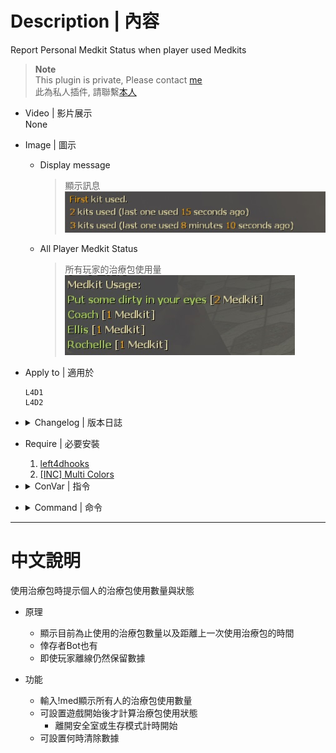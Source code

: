 # Description | 內容
Report Personal Medkit Status when player used Medkits

> __Note__ <br/>
This plugin is private, Please contact [me](https://github.com/fbef0102/Game-Private_Plugin#私人插件列表-private-plugins-list)<br/>
此為私人插件, 請聯繫[本人](https://github.com/fbef0102/Game-Private_Plugin#私人插件列表-private-plugins-list)

* Video | 影片展示
<br/>None

* Image | 圖示
	* Display message
		> 顯示訊息
		<br/>![l4d_medkit_status_1](image/l4d_medkit_status_1.jpg)

	* All Player Medkit Status
		> 所有玩家的治療包使用量
		<br/>![l4d_medkit_status_2](image/l4d_medkit_status_2.jpg)

* Apply to | 適用於
	```
	L4D1 
	L4D2
	```

* <details><summary>Changelog | 版本日誌</summary>

	* v1.0 (2022-12-23)
		* Request by GGM
		* Initial Release
</details>

* Require | 必要安裝
	1. [left4dhooks](https://forums.alliedmods.net/showthread.php?t=321696)
	2. [[INC] Multi Colors](https://forums.alliedmods.net/showthread.php?t=247770)

* <details><summary>ConVar | 指令</summary>

	* cfg/sourcemod/l4d_saferom_prevent_kit.cfg
		```php
		// Changes how message displays. (0: Disable, 1:In chat, 2: In Hint Box, 3: In center text)
		l4d_medkit_status_announce_type "1"

		// Display message to Which player. (1=Person doing the healing, 2=Person being healed, 3=Both)
		l4d_medkit_status_display_player "1"

		// 0=Plugin off, 1=Plugin on.
		l4d_medkit_status_enable "1"

		// If 1, start to count medkit used once survivors leaving saferoom or survival begins (0=Always count)
		l4d_medkit_status_game_start_enable "1"

		// Reset all players data when 0=Map Change, 1=Next New Round, 2=Next Game starts/Survival begins.
		l4d_medkit_status_reset_when "2"
		```
</details>

* <details><summary>Command | 命令</summary>
	
	* **Display All Medkits Stats.**
		```php
		sm_med
		```
</details>

- - - -
# 中文說明
使用治療包時提示個人的治療包使用數量與狀態

* 原理
	* 顯示目前為止使用的治療包數量以及距離上一次使用治療包的時間
	* 倖存者Bot也有
	* 即使玩家離線仍然保留數據

* 功能
	* 輸入!med顯示所有人的治療包使用數量
	* 可設置遊戲開始後才計算治療包使用狀態
		* 離開安全室或生存模式計時開始
	* 可設置何時清除數據